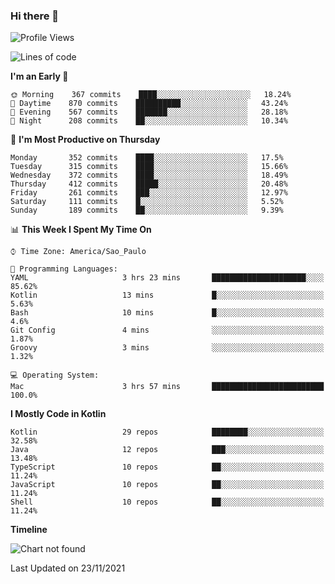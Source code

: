 ### Hi there 👋

<!--
**fernandonogueira/fernandonogueira** is a ✨ _special_ ✨ repository because its `README.md` (this file) appears on your GitHub profile.

Here are some ideas to get you started:

- 🔭 I’m currently working on ...
- 🌱 I’m currently learning ...
- 👯 I’m looking to collaborate on ...
- 🤔 I’m looking for help with ...
- 💬 Ask me about ...
- 📫 How to reach me: ...
- 😄 Pronouns: ...
- ⚡ Fun fact: ...
-->

<!--START_SECTION:waka-->
![Profile Views](http://img.shields.io/badge/Profile%20Views-0-blue)

![Lines of code](https://img.shields.io/badge/From%20Hello%20World%20I%27ve%20Written-457326%20lines%20of%20code-blue)

**I'm an Early 🐤** 

```text
🌞 Morning    367 commits    ████░░░░░░░░░░░░░░░░░░░░░   18.24% 
🌆 Daytime    870 commits    ██████████░░░░░░░░░░░░░░░   43.24% 
🌃 Evening    567 commits    ███████░░░░░░░░░░░░░░░░░░   28.18% 
🌙 Night      208 commits    ██░░░░░░░░░░░░░░░░░░░░░░░   10.34%

```
📅 **I'm Most Productive on Thursday** 

```text
Monday       352 commits    ████░░░░░░░░░░░░░░░░░░░░░   17.5% 
Tuesday      315 commits    ████░░░░░░░░░░░░░░░░░░░░░   15.66% 
Wednesday    372 commits    ████░░░░░░░░░░░░░░░░░░░░░   18.49% 
Thursday     412 commits    █████░░░░░░░░░░░░░░░░░░░░   20.48% 
Friday       261 commits    ███░░░░░░░░░░░░░░░░░░░░░░   12.97% 
Saturday     111 commits    █░░░░░░░░░░░░░░░░░░░░░░░░   5.52% 
Sunday       189 commits    ██░░░░░░░░░░░░░░░░░░░░░░░   9.39%

```


📊 **This Week I Spent My Time On** 

```text
⌚︎ Time Zone: America/Sao_Paulo

💬 Programming Languages: 
YAML                     3 hrs 23 mins       █████████████████████░░░░   85.62% 
Kotlin                   13 mins             █░░░░░░░░░░░░░░░░░░░░░░░░   5.63% 
Bash                     10 mins             █░░░░░░░░░░░░░░░░░░░░░░░░   4.6% 
Git Config               4 mins              ░░░░░░░░░░░░░░░░░░░░░░░░░   1.87% 
Groovy                   3 mins              ░░░░░░░░░░░░░░░░░░░░░░░░░   1.32%

💻 Operating System: 
Mac                      3 hrs 57 mins       █████████████████████████   100.0%

```

**I Mostly Code in Kotlin** 

```text
Kotlin                   29 repos            ████████░░░░░░░░░░░░░░░░░   32.58% 
Java                     12 repos            ███░░░░░░░░░░░░░░░░░░░░░░   13.48% 
TypeScript               10 repos            ██░░░░░░░░░░░░░░░░░░░░░░░   11.24% 
JavaScript               10 repos            ██░░░░░░░░░░░░░░░░░░░░░░░   11.24% 
Shell                    10 repos            ██░░░░░░░░░░░░░░░░░░░░░░░   11.24%

```


**Timeline**

![Chart not found](https://raw.githubusercontent.com/fernandonogueira/fernandonogueira/master/charts/bar_graph.png) 


 Last Updated on 23/11/2021
<!--END_SECTION:waka-->
